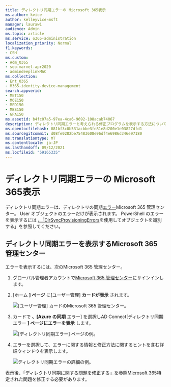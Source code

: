 ```yaml
---
title: ディレクトリ同期エラーの Microsoft 365表示
ms.author: kvice
author: kelleyvice-msft
manager: laurawi
audience: Admin
ms.topic: article
ms.service: o365-administration
localization_priority: Normal
f1.keywords:
- CSH
ms.custom:
- Adm_O365
- seo-marvel-apr2020
- admindeeplinkMAC
ms.collection:
- Ent_O365
- M365-identity-device-management
search.appverid:
- MET150
- MOE150
- MED150
- MBS150
- GPA150
ms.assetid: b4fc07a5-97ea-4ca6-9692-108acab74067
description: ディレクトリ同期エラーと考えられる修正プログラムを表示する方法については、Microsoft 365 管理センター。
ms.openlocfilehash: 081bf3c0b531acbbe3fe81e8d200e1e03827dfd1
ms.sourcegitcommit: d08fe0282be75483608e96df4e6986d346e97180
ms.translationtype: MT
ms.contentlocale: ja-JP
ms.lasthandoff: 09/12/2021
ms.locfileid: "59165335"
---
```

# <a name="view-directory-synchronization-errors-in-microsoft-365"></a>ディレクトリ同期エラーの Microsoft 365表示

ディレクトリ同期エラーは、ディレクトリの同期<a href="https://go.microsoft.com/fwlink/p/?linkid=2024339" target="_blank">エラー</a>Microsoft 365 管理センター。 User オブジェクトのエラーだけが表示されます。 PowerShell のエラーを表示するには [、「DirSyncProvisioningErrors](/azure/active-directory/hybrid/how-to-connect-syncservice-duplicate-attribute-resiliency)を使用してオブジェクトを識別する」を参照してください。

## <a name="view-directory-synchronization-errors-in-the-microsoft-365-admin-center"></a>ディレクトリ同期エラーを表示するMicrosoft 365 管理センター

エラーを表示するには、次のMicrosoft 365 管理センター。
  
1. グローバル管理者アカウントで[Microsoft 365 管理センター](https://admin.microsoft.com)にサインインします。 
    
2. [ホーム **] ページ** に[ユーザー管理] **カードが表示** されます。 
    
    ![[ユーザー管理] カードのMicrosoft 365 管理センター。](../media/060006e9-de61-49d5-8979-e77cda198e71.png)
  
3. カードで **、[Azure** **の同期** エラー] を選択しAD Connect[ディレクトリ同期エラー **] ページにエラーを表示** します。   
    
    ![[ディレクトリ同期エラー] ページの例。](../media/882094a3-80d3-4aae-b90b-78b27047974c.png)

4. エラーを選択して、エラーに関する情報と修正方法に関するヒントを含む詳細ウィンドウを表示します。

   ![ディレクトリ同期エラーの詳細の例。](../media/a6e302d4-6be7-4e3a-b4b5-81c5a2c02952.png)
  
表示後、「ディレクトリ同期に関する問題を修正する[」を参照Microsoft 365](fix-problems-with-directory-synchronization.md)特定された問題を修正する必要があります。